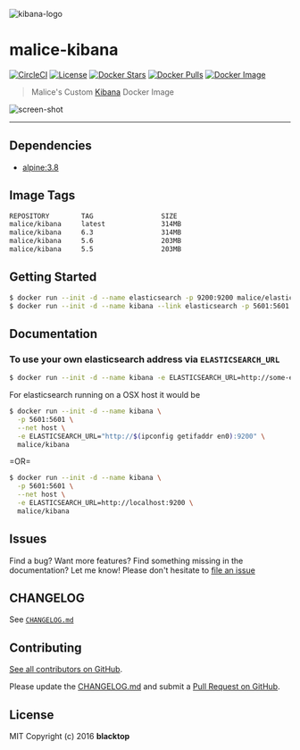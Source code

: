 ![kibana-logo](https://raw.githubusercontent.com/maliceio/kibana/master/docs/kibana-logo.png)

# malice-kibana

[![CircleCI](https://circleci.com/gh/maliceio/kibana.png?style=shield)](https://circleci.com/gh/maliceio/kibana) [![License](http://img.shields.io/:license-mit-blue.svg)](http://doge.mit-license.org) [![Docker Stars](https://img.shields.io/docker/stars/malice/kibana.svg)](https://hub.docker.com/r/malice/kibana/) [![Docker Pulls](https://img.shields.io/docker/pulls/malice/kibana.svg)](https://hub.docker.com/r/malice/kibana/) [![Docker Image](https://img.shields.io/badge/docker%20image-314MB-blue.svg)](https://hub.docker.com/r/malice/kibana/)

> Malice's Custom [Kibana](https://www.elastic.co/products/kibana) Docker Image

![screen-shot](https://raw.githubusercontent.com/maliceio/kibana/master/docs/screen-shot.png)

---

## Dependencies

- [alpine:3.8](https://hub.docker.com/_/alpine/)

## Image Tags

```bash
REPOSITORY        TAG                 SIZE
malice/kibana     latest              314MB
malice/kibana     6.3                 314MB
malice/kibana     5.6                 203MB
malice/kibana     5.5                 203MB
```

## Getting Started

```bash
$ docker run --init -d --name elasticsearch -p 9200:9200 malice/elasticsearch
$ docker run --init -d --name kibana --link elasticsearch -p 5601:5601 malice/kibana
```

## Documentation

### To use your own elasticsearch address via `ELASTICSEARCH_URL`

```bash
$ docker run --init -d --name kibana -e ELASTICSEARCH_URL=http://some-elasticsearch:9200 -p 5601:5601 malice/kibana
```

For elasticsearch running on a OSX host it would be

```bash
$ docker run --init -d --name kibana \
  -p 5601:5601 \
  --net host \
  -e ELASTICSEARCH_URL="http://$(ipconfig getifaddr en0):9200" \
  malice/kibana
```

=OR=

```bash
$ docker run --init -d --name kibana \
  -p 5601:5601 \
  --net host \
  -e ELASTICSEARCH_URL=http://localhost:9200 \
  malice/kibana
```

## Issues

Find a bug? Want more features? Find something missing in the documentation? Let me know! Please don't hesitate to [file an issue](https://github.com/maliceio/kibana/issues/new)

## CHANGELOG

See [`CHANGELOG.md`](https://github.com/maliceio/kibana/blob/master/CHANGELOG.md)

## Contributing

[See all contributors on GitHub](https://github.com/maliceio/kibana/graphs/contributors).

Please update the [CHANGELOG.md](https://github.com/maliceio/kibana/blob/master/CHANGELOG.md) and submit a [Pull Request on GitHub](https://help.github.com/articles/using-pull-requests/).

## License

MIT Copyright (c) 2016 **blacktop**
